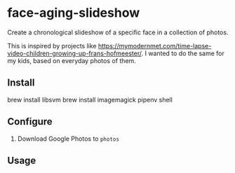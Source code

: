 # face-aging-slideshow
Create a chronological slideshow of a specific face in a collection of photos.

This is inspired by projects like https://mymodernmet.com/time-lapse-video-children-growing-up-frans-hofmeester/. I wanted to do the same for my kids, based on everyday photos of them.

## Install

brew install libsvm
brew install imagemagick
pipenv shell


## Configure
1. Download Google Photos to `photos`



## Usage